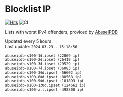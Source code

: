 # Blocklist IP

[![Hits](https://hits.seeyoufarm.com/api/count/incr/badge.svg?url=https%3A%2F%2Fgithub.com%2Fborestad%2Fblocklist-ip%2F&count_bg=%2379C83D&title_bg=%23555555&icon=&icon_color=%23E7E7E7&title=hits&edge_flat=false)](https://hits.seeyoufarm.com)  ![CI](https://img.shields.io/github/workflow/status/borestad/blocklist-ip/CI?style=flat-square)

Lists with worst IPv4 offenders, provided by [AbuseIPDB](https://www.abuseipdb.com/)

<!-- FOOTER-PLACEHOLDER -->
Updated every 5 hours<br>
Last update: `2024-03-23 - 05:18:56`
```
abuseipdb-s100-1d.ipset (22069 ip)
abuseipdb-s100-2d.ipset (26419 ip)
abuseipdb-s100-3d.ipset (29529 ip)
abuseipdb-s100-7d.ipset (36083 ip)
abuseipdb-s100-30d.ipset (56602 ip)
abuseipdb-s100-60d.ipset (80568 ip)
abuseipdb-s100-90d.ipset (101893 ip)
abuseipdb-s100-120d.ipset (124662 ip)
abuseipdb-s100-all.ipset (498300 ip)
```
